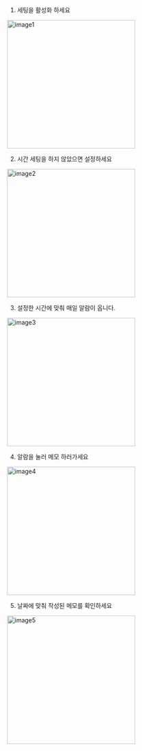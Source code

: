 1. 세팅을 활성화 하세요
<img src="https://github.com/user-attachments/assets/ac4dd48a-9b90-427d-ac76-c915d8428366" alt="image1" width="300"/>

2. 시간 세팅을 하지 않았으면 설정하세요
<img src="https://github.com/user-attachments/assets/9624f9a3-d2c0-4b70-a6e7-093232b9aca5" alt="image2" width="300"/>

3. 설정한 시간에 맞춰 매일 알람이 옵니다.
<img src="https://github.com/user-attachments/assets/37976be2-554e-4983-b8c6-62adfaadb26c" alt="image3" width="300"/>

4. 알람을 눌러 메모 하러가세요
<img src="https://github.com/user-attachments/assets/bc27d2fc-1dfe-4fa2-aa94-7e129d07dfa1" alt="image4" width="300"/>

5. 날짜에 맞춰 작성된 메모를 확인하세요
<img src="https://github.com/user-attachments/assets/c0a4b899-a4b0-4de5-a366-a4f38103d6ef" alt="image5" width="300"/>
